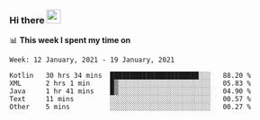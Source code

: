 ### Hi there <a href="https://www.gautamkrishnar.com/"><img src="https://media.giphy.com/media/hvRJCLFzcasrR4ia7z/giphy.gif" width="25px"></a>

📊 **This week I spent my time on**

<!--START_SECTION:waka-->
```text
Week: 12 January, 2021 - 19 January, 2021

Kotlin   30 hrs 34 mins  ██████████████████████░░░   88.20 % 
XML      2 hrs 1 min     █▒░░░░░░░░░░░░░░░░░░░░░░░   05.83 % 
Java     1 hr 41 mins    █▒░░░░░░░░░░░░░░░░░░░░░░░   04.90 % 
Text     11 mins         ░░░░░░░░░░░░░░░░░░░░░░░░░   00.57 % 
Other    5 mins          ░░░░░░░░░░░░░░░░░░░░░░░░░   00.27 % 
```
<!--END_SECTION:waka-->
